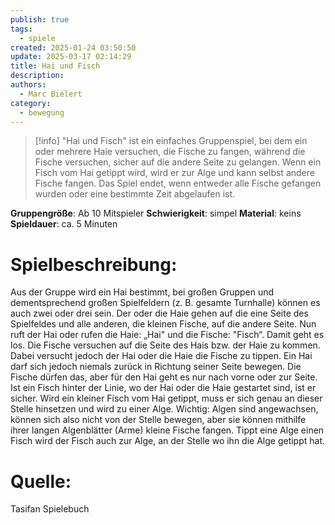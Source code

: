 ```yaml
---
publish: true
tags:
  - spiele
created: 2025-01-24 03:50:50
update: 2025-03-17 02:14:29
title: Hai und Fisch
description: 
authors:
  - Marc Bielert
category:
  - bewegung
---
```


>[!info]
>"Hai und Fisch" ist ein einfaches Gruppenspiel, bei dem ein oder mehrere Haie versuchen, die Fische zu fangen, während die Fische versuchen, sicher auf die andere Seite zu gelangen. Wenn ein Fisch vom Hai getippt wird, wird er zur Alge und kann selbst andere Fische fangen. Das Spiel endet, wenn entweder alle Fische gefangen wurden oder eine bestimmte Zeit abgelaufen ist.

**Gruppengröße**: Ab 10 Mitspieler
**Schwierigkeit**: simpel
**Material**: keins
**Spieldauer**: ca. 5 Minuten

# **Spielbeschreibung**:

Aus der Gruppe wird ein Hai bestimmt, bei großen Gruppen und dementsprechend großen Spielfeldern (z. B. gesamte Turnhalle) können es auch zwei oder drei sein. Der oder die Haie gehen auf die eine Seite des Spielfeldes und alle anderen, die kleinen Fische, auf die andere Seite. Nun ruft der Hai oder rufen die Haie: „Hai" und die Fische: "Fisch“. Damit geht es los. Die Fische versuchen auf die Seite des Hais bzw. der Haie zu kommen. Dabei versucht jedoch der Hai oder die Haie die Fische zu tippen. Ein Hai darf sich jedoch niemals zurück in Richtung seiner Seite bewegen. Die Fische dürfen das, aber für den Hai geht es nur nach vorne oder zur Seite. Ist ein Fisch hinter der Linie, wo der Hai oder die Haie gestartet sind, ist er sicher. Wird ein kleiner Fisch vom Hai getippt, muss er sich genau an dieser Stelle hinsetzen und wird zu einer Alge. Wichtig: Algen sind angewachsen, können sich also nicht von der Stelle bewegen, aber sie können mithilfe ihrer langen Algenblätter (Arme) kleine Fische fangen. Tippt eine Alge einen Fisch wird der Fisch auch zur Alge, an der Stelle wo ihn die Alge getippt hat.

# **Quelle**:

Tasifan Spielebuch
